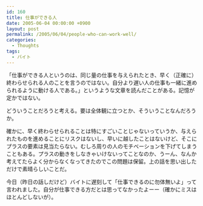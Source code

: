 ```yaml
---
id: 160
title: 仕事ができる人
date: 2005-06-04 00:00:00 +0900
layout: post
permalink: /2005/06/04/people-who-can-work-well/
categories:
  - Thoughts
tags:
  - バイト
---
```

「仕事ができる人というのは、同じ量の仕事を与えられたとき、早く（正確に）終わらせられる人のことを言うのではない。自分より遅い人の仕事も一緒に進められるように動ける人である。」というような文章を読んだことがある。記憶が定かではない。

どういうことだろうと考える。要は全体観に立つとか、そういうことなんだろうか。
  
確かに、早く終わらせられることは特にすごいことじゃないっていうか、与えられたものを進めることにリスクはないし、早いに越したことはないけど、そこにプラスの要素は見当たらない。むしろ周りの人のモチベーションを下げてしまうこともある。プラスの動きをしなきゃいけないってことなのか、うーん、なんか考えてたらよく分からなくなってきたのでこの問題は保留。上の話を思い出しただけで素晴らしいことだ。

今日（昨日の話しだけど）バイトに遅刻して「仕事できるのに勿体無いよ」って言われました。自分が仕事できる方だとは思ってなかったよーー（確かにミスはほとんどしないが）。
